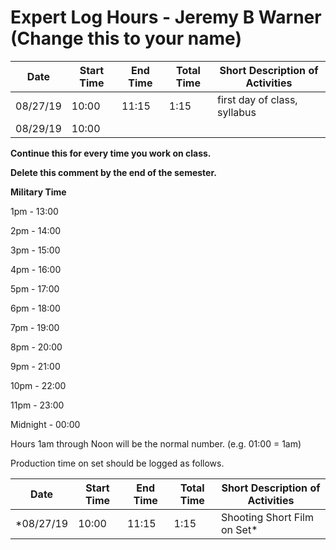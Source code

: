 # Expert Log Hours - Jeremy B Warner (Change this to your name)

| Date | Start Time | End Time | Total Time | Short Description of Activities |
|------|------------|----------|------------|---------------------------------|
| 08/27/19 | 10:00 | 11:15 | 1:15 | first day of class, syllabus |
| 08/29/19 | 10:00 |       |      |                              |

**Continue this for every time you work on class.**

**Delete this comment by the end of the semester.**

**Military Time**

1pm - 13:00

2pm - 14:00

3pm - 15:00

4pm - 16:00

5pm - 17:00

6pm - 18:00

7pm - 19:00

8pm - 20:00

9pm - 21:00

10pm - 22:00

11pm - 23:00

Midnight - 00:00

Hours 1am through Noon will be the normal number. (e.g. 01:00 = 1am)

Production time on set should be logged as follows.

| Date | Start Time | End Time | Total Time | Short Description of Activities |
|------|------------|----------|------------|---------------------------------|
| *08/27/19 | 10:00 | 11:15 | 1:15 | Shooting Short Film on Set* |
